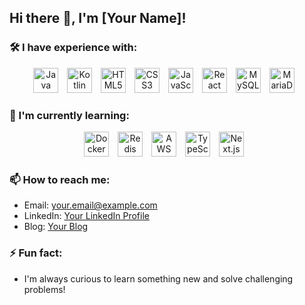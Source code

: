 ## Hi there 👋, I'm [Your Name]!

### 🛠️ I have experience with:

<p align="center">
  <img src="https://cdn.jsdelivr.net/gh/devicons/devicon/icons/java/java-original.svg" alt="Java" width="40" height="40" style="max-width: 100%; margin-right: 10px;" />
  <img src="https://cdn.jsdelivr.net/gh/devicons/devicon/icons/kotlin/kotlin-original.svg" alt="Kotlin" width="40" height="40" style="max-width: 100%; margin-right: 10px;" />
  <img src="https://cdn.jsdelivr.net/gh/devicons/devicon/icons/html5/html5-original.svg" alt="HTML5" width="40" height="40" style="max-width: 100%; margin-right: 10px;" />
  <img src="https://cdn.jsdelivr.net/gh/devicons/devicon/icons/css3/css3-original.svg" alt="CSS3" width="40" height="40" style="max-width: 100%; margin-right: 10px;" />
  <img src="https://cdn.jsdelivr.net/gh/devicons/devicon/icons/javascript/javascript-original.svg" alt="JavaScript" width="40" height="40" style="max-width: 100%; margin-right: 10px;" />
  <img src="https://cdn.jsdelivr.net/gh/devicons/devicon/icons/react/react-original.svg" alt="React" width="40" height="40" style="max-width: 100%; margin-right: 10px;" />
  <img src="https://cdn.jsdelivr.net/gh/devicons/devicon/icons/mysql/mysql-original.svg" alt="MySQL" width="40" height="40" style="max-width: 100%; margin-right: 10px;" />
  <img src="https://cdn.jsdelivr.net/gh/devicons/devicon/icons/mariadb/mariadb-original.svg" alt="MariaDB" width="40" height="40" style="max-width: 100%; margin-right: 10px;" />
</p>

### 🌱 I'm currently learning:

<p align="center">
  <img src="https://cdn.jsdelivr.net/gh/devicons/devicon/icons/docker/docker-original.svg" alt="Docker" width="40" height="40" style="max-width: 100%; margin-right: 10px;" />
  <img src="https://cdn.jsdelivr.net/gh/devicons/devicon/icons/redis/redis-original.svg" alt="Redis" width="40" height="40" style="max-width: 100%; margin-right: 10px;" />
  <img src="https://cdn.jsdelivr.net/gh/devicons/devicon/icons/amazonwebservices/amazonwebservices-original.svg" alt="AWS" width="40" height="40" style="max-width: 100%; margin-right: 10px;" />
  <img src="https://cdn.jsdelivr.net/gh/devicons/devicon/icons/typescript/typescript-original.svg" alt="TypeScript" width="40" height="40" style="max-width: 100%; margin-right: 10px;" />
  <img src="https://cdn.jsdelivr.net/gh/devicons/devicon/icons/nextjs/nextjs-original.svg" alt="Next.js" width="40" height="40" style="max-width: 100%; margin-right: 10px;" />
</p>

### 📫 How to reach me:
- Email: [your.email@example.com](mailto:your.email@example.com)
- LinkedIn: [Your LinkedIn Profile](https://linkedin.com/in/yourprofile)
- Blog: [Your Blog](https://yourblog.com)

### ⚡ Fun fact:
- I'm always curious to learn something new and solve challenging problems!
